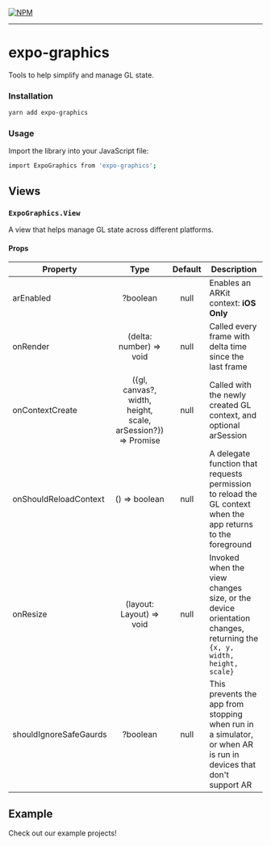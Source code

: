 [![NPM](https://nodei.co/npm/expo-graphics.png)](https://nodei.co/npm/expo-graphics/)

---

# expo-graphics

Tools to help simplify and manage GL state.

### Installation

```bash
yarn add expo-graphics
```

### Usage

Import the library into your JavaScript file:

```bash
import ExpoGraphics from 'expo-graphics';
```

## Views

### `ExpoGraphics.View`

A view that helps manage GL state across different platforms.

#### Props

| Property               |                             Type                             | Default | Description                                                                                                         |
| ---------------------- | :----------------------------------------------------------: | :-----: | ------------------------------------------------------------------------------------------------------------------- |
| arEnabled              |                           ?boolean                           |  null   | Enables an ARKit context: **iOS Only**                                                                              |
| onRender               |                   (delta: number) => void                    |  null   | Called every frame with delta time since the last frame                                                             |
| onContextCreate        | ({gl, canvas?, width, height, scale, arSession?}) => Promise |  null   | Called with the newly created GL context, and optional arSession                                                    |
| onShouldReloadContext  |                        () => boolean                         |  null   | A delegate function that requests permission to reload the GL context when the app returns to the foreground        |
| onResize               |                   (layout: Layout) => void                   |  null   | Invoked when the view changes size, or the device orientation changes, returning the `{x, y, width, height, scale}` |
| shouldIgnoreSafeGaurds |                           ?boolean                           |  null   | This prevents the app from stopping when run in a simulator, or when AR is run in devices that don't support AR     |

## Example

Check out our example projects!
